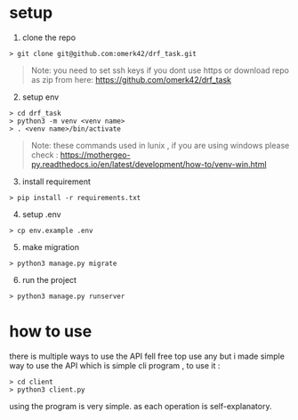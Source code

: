 # setup

1. clone the repo

```
> git clone git@github.com:omerk42/drf_task.git
```

> Note: you need to set ssh keys if you dont use https or download repo as zip from here:
> https://github.com/omerk42/drf_task

2. setup env

```
> cd drf_task
> python3 -m venv <venv name>
> . <venv name>/bin/activate
```

> Note: these commands used in lunix , if you are using windows please check :
> https://mothergeo-py.readthedocs.io/en/latest/development/how-to/venv-win.html

3. install requirement

```
> pip install -r requirements.txt
```

4. setup .env

```
> cp env.example .env
```

5. make migration

```
> python3 manage.py migrate
```

6. run the project

```
> python3 manage.py runserver
```

# how to use

there is multiple ways to use the API fell free top use any but i made simple way to use the API which is simple cli program , to use it :

```
> cd client
> python3 client.py
```

using the program is very simple. as each operation is self-explanatory.
